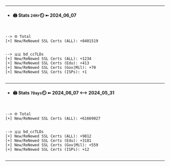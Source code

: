 

---
- #### 🖨️ **Stats** `24Hr`⏲️ ➼ 2024_06_07
```console


--> 🌐 Total
[+] New/ReNewed SSL Certs (ALL): +8401519


--> 🇧🇩 bd_ccTLDs
[+] New/ReNewed SSL Certs (ALL): +1234
[+] New/ReNewed SSL Certs (Edu): +413
[+] New/ReNewed SSL Certs (Gov|Mil): +70
[+] New/ReNewed SSL Certs (ISPs): +1


```

---
- #### 🖨️ **Stats** `7Days`⏲️ ➼ 2024_06_07 <--> 2024_05_31
```console


--> 🌐 Total
[+] New/ReNewed SSL Certs (ALL): +61669027


--> 🇧🇩 bd_ccTLDs
[+] New/ReNewed SSL Certs (ALL): +9812
[+] New/ReNewed SSL Certs (Edu): +3181
[+] New/ReNewed SSL Certs (Gov|Mil): +559
[+] New/ReNewed SSL Certs (ISPs): +12


```

---

